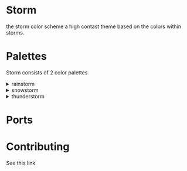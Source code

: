 # Storm
the storm color scheme
a high contast theme based on the colors within storms.

# Palettes
Storm consists of 2 color palettes

<details> <summary>rainstorm</summary>
  |header1
</details>

<details> <summary>snowstorm</summary>
  light version of rainstorm
</details>

<details> <summary>thunderstorm</summary>
  darker version of rainstorm
</details>

# Ports

# Contributing
See this link
